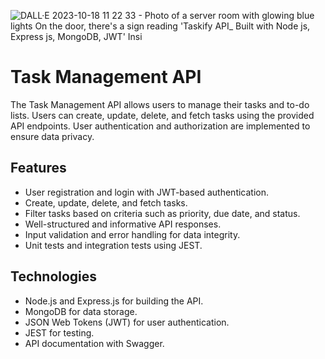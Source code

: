 ![DALL·E 2023-10-18 11 22 33 - Photo of a server room with glowing blue lights  On the door, there's a sign reading 'Taskify API_ Built with Node js, Express js, MongoDB, JWT'  Insi](https://github.com/TheMohit2003/Taksify/assets/99909551/3bf2e0cf-72af-42ce-8885-4cf4afff3b0d)

# Task Management API

The Task Management API allows users to manage their tasks and to-do lists. Users can create, update, delete, and fetch tasks using the provided API endpoints. User authentication and authorization are implemented to ensure data privacy.

## Features

- User registration and login with JWT-based authentication.
- Create, update, delete, and fetch tasks.
- Filter tasks based on criteria such as priority, due date, and status.
- Well-structured and informative API responses.
- Input validation and error handling for data integrity.
- Unit tests and integration tests using JEST.

## Technologies

- Node.js and Express.js for building the API.
- MongoDB for data storage.
- JSON Web Tokens (JWT) for user authentication.
- JEST for testing.
- API documentation with Swagger.
